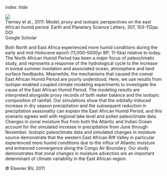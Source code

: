 index: hide

<div class="Citation">
    <div class="Citation-thumb CitationThumb-linked"  data-href="https://doi.org/10.1016/j.epsl.2011.04.038">
      <img src="https://static.claimspace.cloud/climate-study-static/refs/thumbs/5/Tierney_et_al_2011-thumb.png" />
    </div>

  <div class="Citation-body">
    <div class="Citation-text">Tierney et al., 2011: Model, proxy and isotopic perspectives on the east African humid period. <span class="Article-journal">Earth and Planetary Science Letters, </span><span class="Article-volume">307, </span>103-112pp.</div>
    <div class="Citation-links">
      <div class="CitationLink" data-href="https://doi.org/10.1016/j.epsl.2011.04.038">
        <div class="CitationLink-icon CitationLink-Doi"></div>
        <div class="CitationLink-text">DOI</div>
      </div>
      <div class="CitationLink" data-href="https://scholar.google.com/scholar?q=10.1016/j.epsl.2011.04.038">
        <div class="CitationLink-icon CitationLink-Scholar"></div>
        <div class="CitationLink-text">Google Scholar</div>
      </div>
    </div>
  </div>
</div>

Both North and East Africa experienced more humid conditions during the early and mid-Holocene epoch (11,000–5000yr BP; 11–5ka) relative to today. The North African Humid Period has been a major focus of paleoclimatic study, and represents a response of the hydrological cycle to the increase in boreal summer insolation and associated ocean, atmosphere and land surface feedbacks. Meanwhile, the mechanisms that caused the coeval East African Humid Period are poorly understood. Here, we use results from isotope-enabled coupled climate modeling experiments to investigate the cause of the East African Humid Period. The modeling results are interpreted alongside proxy records of both water balance and the isotopic composition of rainfall. Our simulations show that the orbitally-induced increase in dry season precipitation and the subsequent reduction in precipitation seasonality can explain the East African Humid Period, and this scenario agrees well with regional lake level and pollen paleoclimate data. Changes in zonal moisture flux from both the Atlantic and Indian Ocean account for the simulated increase in precipitation from June through November. Isotopic paleoclimate data and simulated changes in moisture source demonstrate that the western East African Rift Valley in particular experienced more humid conditions due to the influx of Atlantic moisture and enhanced convergence along the Congo Air Boundary. Our study demonstrates that zonal changes in moisture advection are an important determinant of climate variability in the East African region.

<div class="Citation-copy">
&copy; Elsevier BV, 2011
</div>